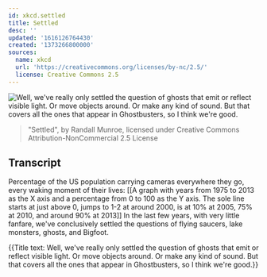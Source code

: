 ```yaml
---
id: xkcd.settled
title: Settled
desc: ''
updated: '1616126764430'
created: '1373266800000'
sources:
  name: xkcd
  url: 'https://creativecommons.org/licenses/by-nc/2.5/'
  license: Creative Commons 2.5
---
```

![Well, we've really only settled the question of ghosts that emit or reflect visible light. Or move objects around. Or make any kind of sound. But that covers all the ones that appear in Ghostbusters, so I think we're good.](https://imgs.xkcd.com/comics/settled.png)
> "Settled", by Randall Munroe, licensed under Creative Commons Attribution-NonCommercial 2.5 License

## Transcript
Percentage of the US population carrying cameras everywhere they go, every waking moment of their lives: 
[[A graph with years from 1975 to 2013 as the X axis and a percentage from 0 to 100 as the Y axis.  The sole line starts at just above 0, jumps to 1-2 at around 2000, is at 10% at 2005, 75% at 2010, and around 90% at 2013]]
In the last few years, with very little fanfare, we've conclusively settled the questions of flying saucers, lake monsters, ghosts, and Bigfoot.

{{Title text: Well, we've really only settled the question of ghosts that emit or reflect visible light. Or move objects around. Or make any kind of sound. But that covers all the ones that appear in Ghostbusters, so I think we're good.}}
